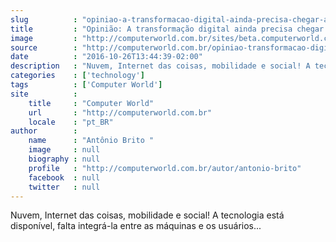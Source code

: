 ```yaml
---
slug          : "opiniao-a-transformacao-digital-ainda-precisa-chegar-a-industria"
title         : "Opinião: A transformação digital ainda precisa chegar à indústria"
image         : "http://computerworld.com.br/sites/beta.computerworld.com.br/files/news_articles/revolucao_manufatura_digital.jpg"
source        : "http://computerworld.com.br/opiniao-transformacao-digital-ainda-precisa-chegar-industria"
date          : "2016-10-26T13:44:39-02:00"
description   : "Nuvem, Internet das coisas, mobilidade e social! A tecnologia está disponível, falta integrá-la entre as máquinas e os usuários..."
categories    : ['technology']
tags          : ['Computer World']
site          :
    title     : "Computer World"
    url       : "http://computerworld.com.br"
    locale    : "pt_BR"
author        :
    name      : "Antônio Brito "
    image     : null
    biography : null
    profile   : "http://computerworld.com.br/autor/antonio-brito"
    facebook  : null
    twitter   : null
---
```


Nuvem, Internet das coisas, mobilidade e social! A tecnologia está disponível, falta integrá-la entre as máquinas e os usuários...
